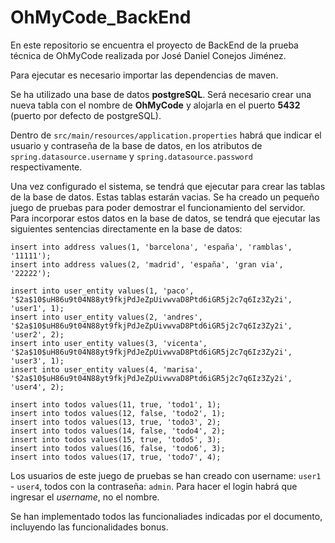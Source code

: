 # OhMyCode_BackEnd
En este repositorio se encuentra el proyecto de BackEnd de la prueba técnica de OhMyCode realizada por José Daniel Conejos Jiménez.

Para ejecutar es necesario importar las dependencias de maven.

Se ha utilizado una base de datos **postgreSQL**. Será necesario crear una nueva tabla con el nombre de **OhMyCode** y alojarla en el puerto **5432** (puerto por defecto de postgreSQL).

Dentro de `src/main/resources/application.properties` habrá que indicar el usuario y contraseña de la base de datos, en los atributos de `spring.datasource.username` y `spring.datasource.password` respectivamente.

Una vez configurado el sistema, se tendrá que ejecutar para crear las tablas de la base de datos. Estas tablas estarán vacias. Se ha creado un pequeño juego de pruebas para poder demostrar el funcionamiento del servidor. Para incorporar estos datos en la base de datos, se tendrá que ejecutar las siguientes sentencias directamente en la base de datos:

````
insert into address values(1, 'barcelona', 'españa', 'ramblas', '11111');
insert into address values(2, 'madrid', 'españa', 'gran via', '22222');

insert into user_entity values(1, 'paco', '$2a$10$uH86u9t04N88yt9fkjPdJeZpUivwvaD8Ptd6iGR5j2c7q6Iz3Zy2i', 'user1', 1);
insert into user_entity values(2, 'andres', '$2a$10$uH86u9t04N88yt9fkjPdJeZpUivwvaD8Ptd6iGR5j2c7q6Iz3Zy2i', 'user2', 2);
insert into user_entity values(3, 'vicenta', '$2a$10$uH86u9t04N88yt9fkjPdJeZpUivwvaD8Ptd6iGR5j2c7q6Iz3Zy2i', 'user3', 1);
insert into user_entity values(4, 'marisa', '$2a$10$uH86u9t04N88yt9fkjPdJeZpUivwvaD8Ptd6iGR5j2c7q6Iz3Zy2i', 'user4', 2);

insert into todos values(11, true, 'todo1', 1);
insert into todos values(12, false, 'todo2', 1);
insert into todos values(13, true, 'todo3', 2);
insert into todos values(14, false, 'todo4', 2);
insert into todos values(15, true, 'todo5', 3);
insert into todos values(16, false, 'todo6', 3);
insert into todos values(17, true, 'todo7', 4);
````

Los usuarios de este juego de pruebas se han creado con username: `user1` - `user4`, todos con la contraseña: `admin`. Para hacer el login habrá que ingresar el *username*, no el nombre.

Se han implementado todos las funcionaliades indicadas por el documento, incluyendo las funcionalidades bonus.
